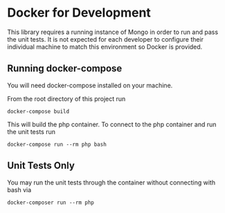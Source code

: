 # Docker for Development

This library requires a running instance of Mongo in order to run and pass
the unit tests.  It is not expected for each developer to configure their
individual machine to match this environment so Docker is provided.


## Running docker-compose

You will need docker-compose installed on your machine.

From the root directory of this project run

```
docker-compose build
```

This will build the php container.
To connect to the php container and run the unit tests run

```
docker-compose run --rm php bash
```


## Unit Tests Only

You may run the unit tests through the container without connecting
with bash via

```
docker-composer run --rm php
```
